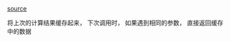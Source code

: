 [source](https://juejin.im/post/59af56a96fb9a0248f4aadb8)

将上次的计算结果缓存起来， 下次调用时， 如果遇到相同的参数， 直接返回缓存中的数据
